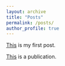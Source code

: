 ```yaml
---
layout: archive
title: "Posts"
permalink: /posts/
author_profile: true
---
```


[This](https://B-Gendron.github.io/posts/post-1/) is my first post.

[This](https://B-Gendron.github.io/publications/publications-4/) is a publication.